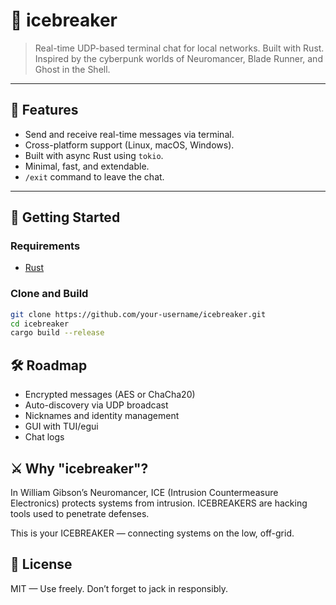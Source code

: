 # 🧊 icebreaker

> Real-time UDP-based terminal chat for local networks. Built with Rust. Inspired by the cyberpunk worlds of Neuromancer, Blade Runner, and Ghost in the Shell.

---

## 🔧 Features

- Send and receive real-time messages via terminal.
- Cross-platform support (Linux, macOS, Windows).
- Built with async Rust using `tokio`.
- Minimal, fast, and extendable.
- `/exit` command to leave the chat.

---

## 🚀 Getting Started

### Requirements

- [Rust](https://www.rust-lang.org/tools/install)

### Clone and Build

```bash
git clone https://github.com/your-username/icebreaker.git
cd icebreaker
cargo build --release
```

## 🛠️ Roadmap

- Encrypted messages (AES or ChaCha20)
- Auto-discovery via UDP broadcast
- Nicknames and identity management
- GUI with TUI/egui
- Chat logs

## ⚔️ Why "icebreaker"?

In William Gibson’s Neuromancer, ICE (Intrusion Countermeasure Electronics) protects systems from intrusion. ICEBREAKERS are hacking tools used to penetrate defenses.

This is your ICEBREAKER — connecting systems on the low, off-grid.

## 🧠 License

MIT — Use freely. Don’t forget to jack in responsibly.